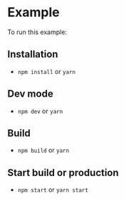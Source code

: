 # Example

To run this example:

## Installation

- `npm install` or `yarn`

## Dev mode

- `npm dev` or `yarn`

## Build

- `npm build` or `yarn`

## Start build or production

- `npm start` or `yarn start`
